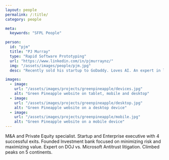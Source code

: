```yaml
---
layout: people
permalink: /:title/
category: people

meta:
  keywords: "SFPL People"

person:
  id: "pjm"
  title: "PJ Murray"
  type: "Rapid Software Prototyping"
  url: "https://www.linkedin.com/in/pjmurraynz/"
  img: "/assets/images/people/pjm.jpg"
  desc: "Recently sold his startup to GoDaddy. Loves AI. An expert in lean startup and agile software methodologies. Love short, fast and challenging projects with mind-blowingly fast execution times. He champions both data driven and customer centric product decisions with a focus on getting things shipped."

images:
  - image:
    url: "/assets/images/projects/greenpineapple/devices.jpg"
    alt: "Green Pineapple website on tablet, mobile and desktop"
  - image:
    url: "/assets/images/projects/greenpineapple/desktop.jpg"
    alt: "Green Pineapple website on a desktop device"
  - image:
    url: "/assets/images/projects/greenpineapple/mobile.jpg"
    alt: "Green Pineapple website on a mobile device"
---
```

<p>M&A and Private Equity specialist. Startup and Enterprise executive with 4 successful exits. Founded Investment bank focused on minimizing risk and maximizing value. Expert on DOJ vs. Microsoft Antitrust litigation. Climbed peaks on 5 continents.</p>